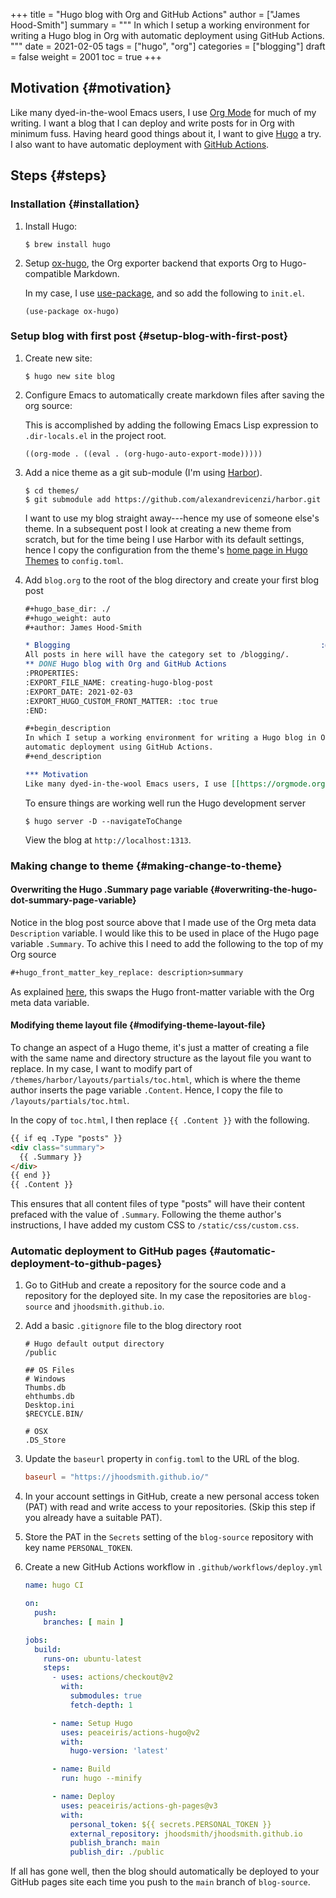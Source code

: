 +++
title = "Hugo blog with Org and GitHub Actions"
author = ["James Hood-Smith"]
summary = """
  In which I setup a working environment for writing a Hugo blog in Org with
  automatic deployment using GitHub Actions.
  """
date = 2021-02-05
tags = ["hugo", "org"]
categories = ["blogging"]
draft = false
weight = 2001
toc = true
+++

## Motivation {#motivation}

Like many dyed-in-the-wool Emacs users, I use [Org Mode](https://orgmode.org) for much of my writing. I
want a blog that I can deploy and write posts for in Org with minimum fuss.
Having heard good things about it, I want to give [Hugo](https://gohugo.io) a try. I also want to
have automatic deployment with [GitHub Actions](https://github.com/features/actions).


## Steps {#steps}


### Installation {#installation}

1.  Install Hugo:

    ```shell
    $ brew install hugo
    ```

2.  Setup [ox-hugo](https://ox-hugo.scripter.co), the Org exporter backend that exports Org to Hugo-compatible
    Markdown.

    In my case, I use [use-package](https://github.com/jwiegley/use-package), and so add the following to `init.el`.

    ```elisp
    (use-package ox-hugo)
    ```


### Setup blog with first post {#setup-blog-with-first-post}

1.  Create new site:

    ```shell
    $ hugo new site blog
    ```

2.  Configure Emacs to automatically create markdown files after saving the org source:

    This is accomplished by adding the following Emacs Lisp expression to
    `.dir-locals.el` in the project root.

    ```elisp
    ((org-mode . ((eval . (org-hugo-auto-export-mode)))))
    ```

3.  Add a nice theme as a git sub-module (I'm using [Harbor](https://github.com/matsuyoshi30/harbor)).

    ```shell
    $ cd themes/
    $ git submodule add https://github.com/alexandrevicenzi/harbor.git
    ```

    I want to use my blog straight away---hence my use of someone else's theme.
    In a subsequent post I look at creating a new theme from scratch, but for the
    time being I use Harbor with its default settings, hence I copy the
    configuration from the theme's [home page in Hugo Themes](https://themes.gohugo.io/harbor/) to `config.toml`.

4.  Add `blog.org` to the root of the blog directory and create your first blog post

    ```org
    #+hugo_base_dir: ./
    #+hugo_weight: auto
    #+author: James Hood-Smith

    * Blogging                                                        :@blogging:
    All posts in here will have the category set to /blogging/.
    ** DONE Hugo blog with Org and GitHub Actions                      :hugo:org:
    :PROPERTIES:
    :EXPORT_FILE_NAME: creating-hugo-blog-post
    :EXPORT_DATE: 2021-02-03
    :EXPORT_HUGO_CUSTOM_FRONT_MATTER: :toc true
    :END:

    #+begin_description
    In which I setup a working environment for writing a Hugo blog in Org with
    automatic deployment using GitHub Actions.
    #+end_description

    *** Motivation
    Like many dyed-in-the-wool Emacs users, I use [[https://orgmode.org][Org Mode]] ...
    ```

    To ensure things are working well run the Hugo development server

    ```shell
    $ hugo server -D --navigateToChange
    ```

    View the blog at `http://localhost:1313`.


### Making change to theme {#making-change-to-theme}


#### Overwriting the Hugo .Summary page variable {#overwriting-the-hugo-dot-summary-page-variable}

Notice in the blog post source above that I made use of the Org meta data
`Description` variable. I would like this to be used in place of the Hugo page
variable `.Summary`.  To achive this I need to add the following to the top of my
Org source

```markdown
#+hugo_front_matter_key_replace: description>summary
```

As explained [here](https://ox-hugo.scripter.co/doc/replace-front-matter-keys/), this swaps the Hugo front-matter variable with the Org meta
data variable.


#### Modifying theme layout file {#modifying-theme-layout-file}

To change an aspect of a Hugo theme, it's just a matter of creating a file with
the same name and directory structure as the layout file you want to replace. In
my case, I want to modify part of `/themes/harbor/layouts/partials/toc.html`,
which is where the theme author inserts the page variable `.Content`. Hence, I
copy the file to `/layouts/partials/toc.html`.

In the copy of `toc.html`, I then replace `{{ .Content }}` with the following.

```html
{{ if eq .Type "posts" }}
<div class="summary">
  {{ .Summary }}
</div>
{{ end }}
{{ .Content }}
```

This ensures that all content files of type "posts" will have their content
prefaced with the value of `.Summary`. Following the theme author's
instructions, I have added my custom CSS to `/static/css/custom.css`.


### Automatic deployment to GitHub pages {#automatic-deployment-to-github-pages}

1.  Go to GitHub and create a repository for the source code and a repository for
    the deployed site. In my case the repositories are `blog-source` and
    `jhoodsmith.github.io`.

2.  Add a basic `.gitignore` file to the blog directory root

    ```text
    # Hugo default output directory
    /public

    ## OS Files
    # Windows
    Thumbs.db
    ehthumbs.db
    Desktop.ini
    $RECYCLE.BIN/

    # OSX
    .DS_Store
    ```

3.  Update the `baseurl` property in `config.toml` to the URL of the blog.

    ```toml
    baseurl = "https://jhoodsmith.github.io/"
    ```

4.  In your account settings in GitHub, create a new personal access token (PAT)
    with read and write access to your repositories. (Skip this step if you
    already have a suitable PAT).

5.  Store the PAT in the `Secrets` setting of the `blog-source` repository with
    key name `PERSONAL_TOKEN`.

6.  Create a new GitHub Actions workflow in `.github/workflows/deploy.yml`

    ```yaml
    name: hugo CI

    on:
      push:
        branches: [ main ]

    jobs:
      build:
        runs-on: ubuntu-latest
        steps:
    ​      - uses: actions/checkout@v2
	        with:
			  submodules: true
			  fetch-depth: 1

          - name: Setup Hugo
		    uses: peaceiris/actions-hugo@v2
			with:
			  hugo-version: 'latest'

          - name: Build
		    run: hugo --minify

          - name: Deploy
		    uses: peaceiris/actions-gh-pages@v3
			with:
			  personal_token: ${{ secrets.PERSONAL_TOKEN }}
			  external_repository: jhoodsmith/jhoodsmith.github.io
			  publish_branch: main
			  publish_dir: ./public
    ```

If all has gone well, then the blog should automatically be deployed to your
GitHub pages site each time you push to the `main` branch of `blog-source`.

